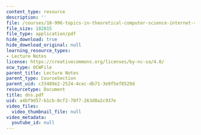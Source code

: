 ```yaml
---
content_type: resource
description: ''
file: /courses/18-996-topics-in-theoretical-computer-science-internet-research-problems-spring-2002/a4bf9d57b1cb0cf270f7263d0a2c937e_dns.pdf
file_size: 182815
file_type: application/pdf
hide_download: true
hide_download_original: null
learning_resource_types:
- Lecture Notes
license: https://creativecommons.org/licenses/by-nc-sa/4.0/
ocw_type: OCWFile
parent_title: Lecture Notes
parent_type: CourseSection
parent_uid: c33489e2-2524-4cec-db71-3e9f5ef8529d
resourcetype: Document
title: dns.pdf
uid: a4bf9d57-b1cb-0cf2-70f7-263d0a2c937e
video_files:
  video_thumbnail_file: null
video_metadata:
  youtube_id: null
---
```

